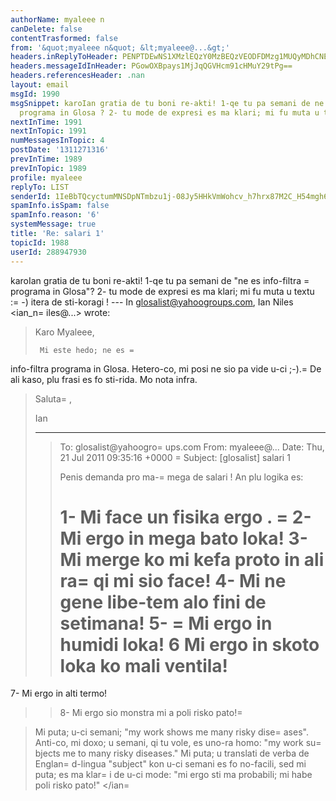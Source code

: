 ```yaml
---
authorName: myaleee n
canDelete: false
contentTrasformed: false
from: '&quot;myaleee n&quot; &lt;myaleee@...&gt;'
headers.inReplyToHeader: PENPTDEwNS1XMzlEQzY0MzBEQzVEODFDMzg1MUQyMDhCNEYwQHBoeC5nYmw+
headers.messageIdInHeader: PGowOXBpays1MjJqQGVHcm91cHMuY29tPg==
headers.referencesHeader: .nan
layout: email
msgId: 1990
msgSnippet: karoIan gratia de tu boni re-akti! 1-qe tu pa semani de ne es info-filtra
  programa in Glosa ? 2- tu mode de expresi es ma klari; mi fu muta u textu :-) itera
nextInTime: 1991
nextInTopic: 1991
numMessagesInTopic: 4
postDate: '1311271316'
prevInTime: 1989
prevInTopic: 1989
profile: myaleee
replyTo: LIST
senderId: 1IeBbTQcyctumMNSDpNTmbzu1j-08Jy5HHkVmWohcv_h7hrx87M2C_H54mgh6ffjHPqhHk5S9SD5LiXb_rXj7NNZ7Kmj0w
spamInfo.isSpam: false
spamInfo.reason: '6'
systemMessage: true
title: 'Re: salari 1'
topicId: 1988
userId: 288947930
---
```


karoIan
gratia de tu boni re-akti!
1-qe tu pa semani de "ne es info-filtra =
programa in Glosa"?
2- tu mode de expresi es ma klari; mi fu muta u textu :=
-)
itera de sti-koragi !
--- In glosalist@yahoogroups.com, Ian Niles <ian_n=
iles@...> wrote:
>
> 
> Karo Myaleee,
> 
>  
> 
>      Mi este hedo; ne es =
info-filtra programa in Glosa.  Hetero-co, mi posi ne sio pa vide u-ci ;-).=
  De ali kaso, plu frasi es fo sti-rida.  Mo nota infra.
> 
>  
> 
> Saluta=
,
> 
> Ian
> 
> ________________________________
> > To: glosalist@yahoogro=
ups.com 
> > From: myaleee@... 
> > Date: Thu, 21 Jul 2011 09:35:16 +0000 
=
> > Subject: [glosalist] salari 1 
> > 
> > 
> > 
> > Penis demanda pro ma-=
mega de salari ! An plu logika es: 
> > 
> > 1- Mi face un fisika ergo . 
>=
 > 2- Mi ergo in mega bato loka! 
> > 3-Mi merge ko mi kefa proto in ali ra=
 qi mi sio face! 
> > 4- Mi ne gene libe-tem alo fini de setimana! 
> > 5- =
Mi ergo in humidi loka! 
> > 6 Mi ergo in skoto loka ko mali ventila! 
> > =
7- Mi ergo in alti termo! 
> > 8- Mi ergo sio monstra mi a poli risko pato!=
 
> 
>  
> 
> <ian> Mi puta; u-ci semani; "my work shows me many risky dise=
ases".  Anti-co, mi doxo; u semani, qi tu vole, es uno-ra homo: "my work su=
bjects me to many risky diseases."  Mi puta; u translati de verba de Englan=
d-lingua "subject" kon u-ci semani es fo no-facili, sed mi puta; es ma klar=
i de u-ci mode:  "mi ergo sti ma probabili; mi habe poli risko pato!" </ian=
>    
> 
> 
> > 
> > 
> >
>



